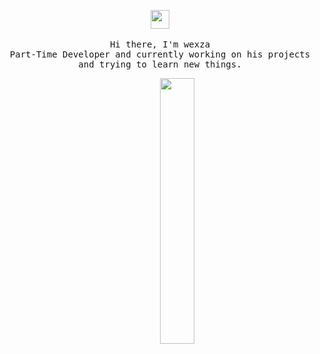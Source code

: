 <p align="center">
  <img src="https://user-images.githubusercontent.com/5679180/79618120-0daffb80-80be-11ea-819e-d2b0fa904d07.gif" width="30px">
 <br><br>
  <samp>
    Hi there, I'm  wexza <br>
    Part-Time Developer and currently working on his projects and trying to learn new things. <br>
  </samp>
</p>
<div align="center">
<img width="11%"><img width="33%" src="https://awesome-github-stats.azurewebsites.net/user-stats/ertucuk?cardType=github&theme=github-dark&showIcons=false&preferLogin=false&Border=DD272700&Ring=ffffff&Title=ffffff&Background=DD272700">
</div>
